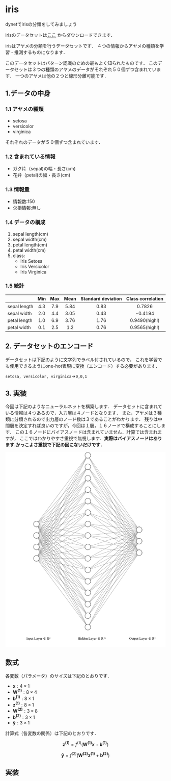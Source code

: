 # iris

dynetでirisの分類をしてみましょう

irisのデータセットは[ここ](http://archive.ics.uci.edu/ml/datasets/Iris)
からダウンロードできます．

irisはアヤメの分類を行うデータセットです．
４つの情報からアヤメの種類を学習・推測するものになります．

このデータセットはパターン認識のための最もよく知られたものです．
このデータセットは３つの種類のアヤメのデータがそれぞれ５０個ずつ含まれています．
一つのアヤメは他の２つと線形分離可能です．

## 1.データの中身

### 1.1 アヤメの種類

- setosa 
- versicolor
- virginica

それぞれのデータが５０個ずつ含まれています．

### 1.2 含まれている情報

- ガク片（sepal)の幅・長さ(cm)
- 花弁（petal)の幅・長さ(cm)

### 1.3 情報量

- 情報数:150
- 欠損情報:無し

### 1.4 データの構成

1. sepal length(cm)
2. sepal width(cm)
3. petal length(cm)
4. petal width(cm)
5. class:
	- Iris Setosa
	- Iris Versicolor
	- Iris Virginica

### 1.5 統計

| |Min|Max|Mean|Standard deviation|Class correlation|
|-|:-:|:-:|:--:|:----------------:|:---------------:|
|sepal length|4.3|7.9|5.84|0.83|0.7826|
|sepal width|2.0|4.4|3.05|0.43|-0.4194|
|petal length|1.0|6.9|3.76|1.76|0.9490(high!)|
|petal width|0.1|2.5|1.2|0.76|0.9565(high!)|

## 2. データセットのエンコード 

データセットは下記のように文字列でラベル付されているので，
これを学習でも使用できるようにone-hot表現に変換（エンコード）する必要があります．

`setosa, versicolor, virginica`->`0,0,1`

## 3. 実装

今回は下記のようなニューラルネットを構築します．
データセットに含まれている情報は４つあるので，入力層は４ノードとなります．
また，アヤメは３種類に分類されるので出力層のノード数は３であることがわかります．
残りは中間層を決定すれば良いのですが，今回は１層，１６ノードで構成することにします．
この１６ノードにバイアスノードは含まれていません．計算では含まれますが，
ここではわかりやすさ重視で無視します．**実際はバイアスノードはあります.かっこよさ重視で下記の図にないだけです．**

![image](image/iris.png)


## 数式

各変数（パラメータ）のサイズは下記のとおりです．

- $\boldsymbol{x} : 4 \times 1$
- $\boldsymbol{W^{(1)}} : 8 \times 4$
- $\boldsymbol{b^{(1)}} : 8 \times 1$
- $\boldsymbol{z^{(1)}} : 8 \times 1$
- $\boldsymbol{W^{(2)}} : 3 \times 8$
- $\boldsymbol{b^{(2)}} : 3 \times 1$
- $\boldsymbol{\hat{y}} : 3 \times 1$

計算式（各変数の関係）は下記のとおりです．

$$
\begin{equation}
\boldsymbol{z^{(1)}} = f^{(1)}(
\boldsymbol{W^{(1)}}
\boldsymbol{x}+\boldsymbol{b^{(1)}}
)
\end{equation}
$$

$$
\boldsymbol{\hat{y}} = f^{(2)}(
\boldsymbol{W^{(2)}}\boldsymbol{z^{(1)}}+\boldsymbol{b^{(2)}}
)
$$

## 実装
